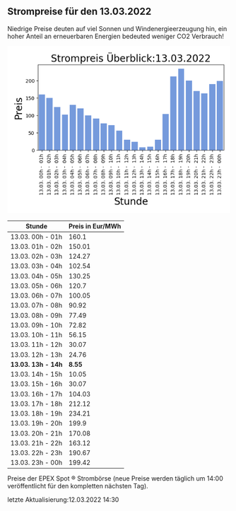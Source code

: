 
## Strompreise für den 13.03.2022

Niedrige Preise deuten auf viel Sonnen und Windenergieerzeugung hin, ein hoher Anteil an erneuerbaren Energien bedeuted weniger CO2 Verbrauch!

![Strompreis übersicht](imgs/strompreis_uebersicht.png)

| Stunde | Preis in Eur/MWh |
|---|---|
| 13.03. 00h -  01h | 160.1 | 
| 13.03. 01h -  02h | 150.01 | 
| 13.03. 02h -  03h | 124.27 | 
| 13.03. 03h -  04h | 102.54 | 
| 13.03. 04h -  05h | 130.25 | 
| 13.03. 05h -  06h | 120.7 | 
| 13.03. 06h -  07h | 100.05 | 
| 13.03. 07h -  08h | 90.92 | 
| 13.03. 08h -  09h | 77.49 | 
| 13.03. 09h -  10h | 72.82 | 
| 13.03. 10h -  11h | 56.15 | 
| 13.03. 11h -  12h | 30.07 | 
| 13.03. 12h -  13h | 24.76 | 
| **13.03. 13h -  14h** | **8.55** | 
| 13.03. 14h -  15h | 10.05 | 
| 13.03. 15h -  16h | 30.07 | 
| 13.03. 16h -  17h | 104.03 | 
| 13.03. 17h -  18h | 212.12 | 
| 13.03. 18h -  19h | 234.21 | 
| 13.03. 19h -  20h | 199.9 | 
| 13.03. 20h -  21h | 170.08 | 
| 13.03. 21h -  22h | 163.12 | 
| 13.03. 22h -  23h | 190.67 | 
| 13.03. 23h -  00h | 199.42 | 

Preise der EPEX Spot ® Strombörse (neue Preise werden täglich um 14:00 veröffentlicht für den kompletten nächsten Tag).

letzte Aktualisierung:12.03.2022 14:30